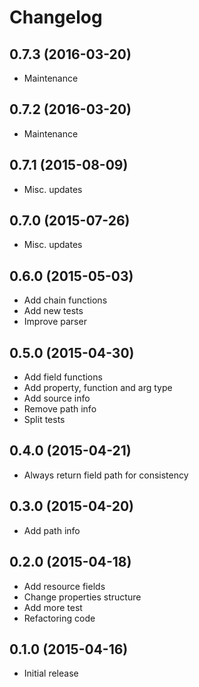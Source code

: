 # Changelog

## 0.7.3 (2016-03-20)

- Maintenance

## 0.7.2 (2016-03-20)

- Maintenance

## 0.7.1 (2015-08-09)

- Misc. updates

## 0.7.0 (2015-07-26)

- Misc. updates

## 0.6.0 (2015-05-03)

- Add chain functions
- Add new tests
- Improve parser

## 0.5.0 (2015-04-30)

- Add field functions
- Add property, function and arg type
- Add source info
- Remove path info
- Split tests

## 0.4.0 (2015-04-21)

- Always return field path for consistency

## 0.3.0 (2015-04-20)

- Add path info

## 0.2.0 (2015-04-18)

- Add resource fields
- Change properties structure
- Add more test
- Refactoring code

## 0.1.0 (2015-04-16)

- Initial release